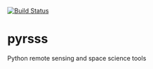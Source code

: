[![Build Status](https://travis-ci.org/butala/pyrsss.svg?branch=master)](https://travis-ci.org/butala/pyrsss)

# pyrsss
Python remote sensing and space science tools
